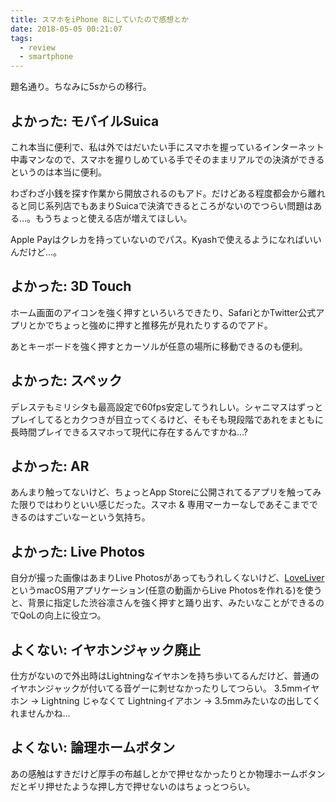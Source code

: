 ```yaml
---
title: スマホをiPhone 8にしていたので感想とか
date: 2018-05-05 00:21:07
tags:
  - review
  - smartphone
---
```


題名通り。ちなみに5sからの移行。

<!-- more -->

## よかった: モバイルSuica

これ本当に便利で、私は外ではだいたい手にスマホを握っているインターネット中毒マンなので、スマホを握りしめている手でそのままリアルでの決済ができるというのは本当に便利。

わざわざ小銭を探す作業から開放されるのもアド。だけどある程度都会から離れると同じ系列店でもあまりSuicaで決済できるところがないのでつらい問題はある…。もうちょっと使える店が増えてほしい。

Apple Payはクレカを持っていないのでパス。Kyashで使えるようになればいいんだけど…。

## よかった: 3D Touch

ホーム画面のアイコンを強く押すといろいろできたり、SafariとかTwitter公式アプリとかでちょっと強めに押すと推移先が見れたりするのでアド。

あとキーボードを強く押すとカーソルが任意の場所に移動できるのも便利。

## よかった: スペック

デレステもミリシタも最高設定で60fps安定してうれしい。シャニマスはずっとプレイしてるとカクつきが目立ってくるけど、そもそも現段階であれをまともに長時間プレイできるスマホって現代に存在するんですかね…?

## よかった: AR

あんまり触ってないけど、ちょっとApp Storeに公開されてるアプリを触ってみた限りではわりといい感じだった。スマホ & 専用マーカーなしであそこまでできるのはすごいなーという気持ち。

## よかった: Live Photos

自分が撮った画像はあまりLive Photosがあってもうれしくないけど、[LoveLiver](https://github.com/mzp/LoveLiver)というmacOS用アプリケーション(任意の動画からLive Photosを作れる)を使うと、背景に指定した渋谷凛さんを強く押すと踊り出す、みたいなことができるのでQoLの向上に役立つ。

## よくない: イヤホンジャック廃止

仕方がないので外出時はLightningなイヤホンを持ち歩いてるんだけど、普通のイヤホンジャックが付いてる音ゲーに刺せなかったりしてつらい。
3.5mmイヤホン → Lightning じゃなくて Lightningイアホン → 3.5mmみたいなの出してくれませんかね…

## よくない: 論理ホームボタン

あの感触はすきだけど厚手の布越しとかで押せなかったりとか物理ホームボタンだとギリ押せたような押し方で押せないのはちょっとつらい。

